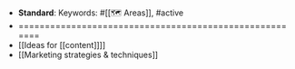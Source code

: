 - **Standard**: 
Keywords: #[[🗺 Areas]], #active
- =======================================================
- [[Ideas for [[content]]]]
- [[Marketing strategies & techniques]]
